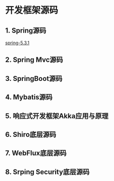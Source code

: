 # 开发框架源码

## 1. Spring源码

[spring-5.3.1](/share/开发框架源码/spring-5.3.1) 

## 2. Spring Mvc源码

## 3. SpringBoot源码

## 4. Mybatis源码

## 5. 响应式开发框架Akka应用与原理

## 6. Shiro底层源码

## 7. WebFlux底层源码

## 8. Srping Security底层源码